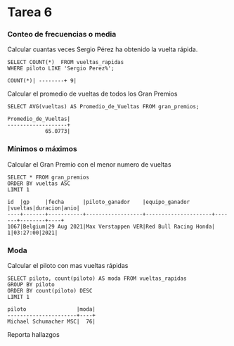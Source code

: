 # Tarea 6


### Conteo de frecuencias o media 

Calcular cuantas veces Sergio Pérez ha obtenido la vuelta rápida.
``` 
SELECT COUNT(*)  FROM vueltas_rapidas
WHERE piloto LIKE 'Sergio Perez%';
```
`COUNT(*)|
--------+
       9|`

Calcular el promedio de vueltas de todos los Gran Premios
```
SELECT AVG(vueltas) AS Promedio_de_Vueltas FROM gran_premios;
```
`Promedio_de_Vueltas|`<br>
`-------------------+`<br>
`            65.0773|`

### Mínimos o máximos

Calcular el Gran Premio con el menor numero de vueltas
``` 
SELECT * FROM gran_premios
ORDER BY vueltas ASC
LIMIT 1
```

`id  |gp     |fecha      |piloto_ganador    |equipo_ganador       |vueltas|duracion|anio|`<br>
`----+-------+-----------+------------------+---------------------+-------+--------+----+`<br>
`1067|Belgium|29 Aug 2021|Max Verstappen VER|Red Bull Racing Honda|      1|03:27:00|2021|`



### Moda
Calcular el piloto con mas vueltas rápidas

```
SELECT piloto, count(piloto) AS moda FROM vueltas_rapidas 
GROUP BY piloto
ORDER BY count(piloto) DESC 
LIMIT 1
```

`piloto                |moda|`<br>
`----------------------+----+`<br>
`Michael Schumacher MSC|  76|`

Reporta hallazgos